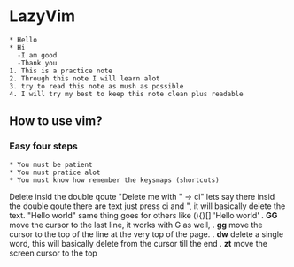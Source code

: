 # LazyVim
    * Hello
    * Hi
      -I am good
      -Thank you
    1. This is a practice note
    2. Through this note I will learn alot 
    3. try to read this note as mush as possible 
    4. I will try my best to keep this note clean plus readable

## How to use vim?
   ### Easy four steps
    * You must be patient 
    * You must pratice alot
    * You must know how remember the keysmaps (shortcuts)

 Delete insid the double qoute 
 "Delete me with " -> ci"  lets say there insid the double qoute there are text
 just press ci and ", it will basically delete the text. 
 "Hello world" same thing goes for others like (){}[]
 'Hello world'
. **GG** move the cursor to the last line, it works with G as well,
. **gg** move the cursor to the top of the line at the very top of the page. 
. **dw** delete a single word, this will basically delete from the cursor till the end
. **zt** move the screen cursor to the top




















